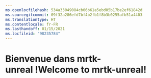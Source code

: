 ```yaml
---
ms.openlocfilehash: 534a33049084cb06b61a5ebd05b17be2ef61842d
ms.sourcegitcommit: 09f32a286efd7bf4b2fb1f8b3b0255afb51a4403
ms.translationtype: HT
ms.contentlocale: fr-FR
ms.lasthandoff: 01/15/2021
ms.locfileid: "98235784"
---
```

# <a name="welcome-to-mrtk-unreal"></a><span data-ttu-id="ddcb4-101">Bienvenue dans mrtk-unreal !</span><span class="sxs-lookup"><span data-stu-id="ddcb4-101">Welcome to mrtk-unreal!</span></span>